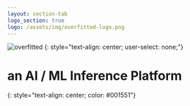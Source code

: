 ```yaml
---
layout: section-tab
logo_section: true
logo: /assets/img/overfitted-logo.png
---
```

![overfitted](/assets/img/overfitted-logo.svg)
{: style="text-align: center; user-select: none;"}

# an AI / ML Inference Platform
{: style="text-align: center; color: #001551"}


